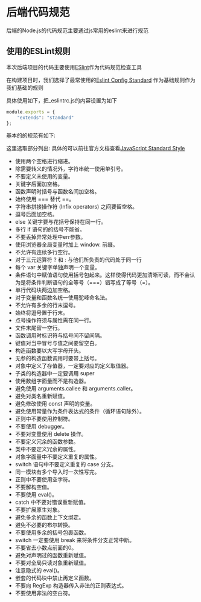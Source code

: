 # 后端代码规范

后端的Node.js的代码规范主要通过js常用的eslint来进行规范

## 使用的ESLint规则

本次后端项目的代码主要使用[ESlint](http://eslint.cn/)作为代码规范检查工具

在构建项目时，我们选择了最常使用的[Eslint Config Standard](https://github.com/standard/eslint-config-standard) 作为基础规则作为我们基础的规则

具体使用如下，把_eslintrc.js的内容设置为如下

```js
module.exports = {
    "extends": "standard"
};
```

基本的的规范有如下:

这里选取部分列出: 具体的可以前往官方文档查看[JavaScript Standard Style ](https://github.com/standard/standard/blob/master/RULES.md)

* 使用两个空格进行缩进。
* 除需要转义的情况外，字符串统一使用单引号。
* 不要定义未使用的变量。
* 关键字后面加空格。
* 函数声明时括号与函数名间加空格。
* 始终使用 === 替代 ==。
* 字符串拼接操作符 (Infix operators) 之间要留空格。
* 逗号后面加空格。
* else 关键字要与花括号保持在同一行。
* 多行 if 语句的的括号不能省。
* 不要丢掉异常处理中err参数。
* 使用浏览器全局变量时加上 window. 前缀。
* 不允许有连续多行空行。
* 对于三元运算符 ? 和 : 与他们所负责的代码处于同一行
* 每个 var 关键字单独声明一个变量。
* 条件语句中赋值语句使用括号包起来。这样使得代码更加清晰可读，而不会认为是将条件判断语句的全等号（===）错写成了等号（=）。
* 单行代码块两边加空格。
* 对于变量和函数名统一使用驼峰命名法。
* 不允许有多余的行末逗号。
* 始终将逗号置于行末。
* 点号操作符须与属性需在同一行。
* 文件末尾留一空行。
* 函数调用时标识符与括号间不留间隔。
* 键值对当中冒号与值之间要留空白。
* 构造函数要以大写字母开头。
* 无参的构造函数调用时要带上括号。
* 对象中定义了存值器，一定要对应的定义取值器。
* 子类的构造器中一定要调用 super
* 使用数组字面量而不是构造器。
* 避免使用 arguments.callee 和 arguments.caller。
* 避免对类名重新赋值。
* 避免修改使用 const 声明的变量。
* 避免使用常量作为条件表达式的条件（循环语句除外）。
* 正则中不要使用控制符。
* 不要使用 debugger。
* 不要对变量使用 delete 操作。
* 不要定义冗余的函数参数。
* 类中不要定义冗余的属性。
* 对象字面量中不要定义重复的属性。
* switch 语句中不要定义重复的 case 分支。
* 同一模块有多个导入时一次性写完。
* 正则中不要使用空字符。
* 不要解构空值。
* 不要使用 eval()。
* catch 中不要对错误重新赋值。
* 不要扩展原生对象。
* 避免多余的函数上下文绑定。
* 避免不必要的布尔转换。
* 不要使用多余的括号包裹函数。
* switch 一定要使用 break 来将条件分支正常中断。
* 不要省去小数点前面的0。
* 避免对声明过的函数重新赋值。
* 不要对全局只读对象重新赋值。
* 注意隐式的 eval()。
* 嵌套的代码块中禁止再定义函数。
* 不要向 RegExp 构造器传入非法的正则表达式。
* 不要使用非法的空白符。



